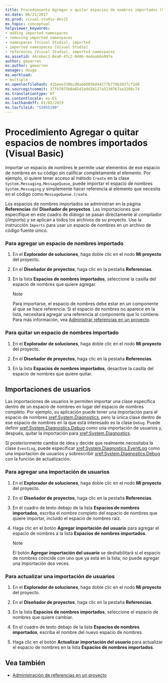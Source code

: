 ```yaml
---
title: Procedimiento Agregar o quitar espacios de nombres importados (Visual Basic)
ms.date: 06/21/2017
ms.prod: visual-studio-dev15
ms.topic: conceptual
helpviewer_keywords:
- adding imported namespaces
- removing imported namespaces
- namespaces [Visual Studio], imported
- imported namespaces [Visual Studio]
- references [Visual Studio], imported namespaces
ms.assetid: 44cebec3-0ea0-47c2-8406-4edeab6a997e
author: gewarren
ms.author: gewarren
manager: douge
ms.workload:
- multiple
ms.openlocfilehash: 42beee330bcd8ab6003bd44277b77063937cf2d8
ms.sourcegitcommit: 37fb7075b0a65d2add3b137a5230767aa3266c74
ms.translationtype: HT
ms.contentlocale: es-ES
ms.lasthandoff: 01/02/2019
ms.locfileid: "53955190"
---
```

# <a name="how-to-add-or-remove-imported-namespaces-visual-basic"></a>Procedimiento Agregar o quitar espacios de nombres importados (Visual Basic)

Importar un espacio de nombres le permite usar elementos de ese espacio de nombres en su código sin calificar completamente el elemento. Por ejemplo, si quiere tener acceso al método `Create` en la clase `System.Messaging.MessageQueue`, puede importar el espacio de nombres `System.Messaging` y simplemente hacer referencia al elemento que necesita en el código como `MessageQueue.Create`.

 Los espacios de nombres importados se administran en la página **Referencias** del **Diseñador de proyectos**. Las importaciones que especifique en este cuadro de diálogo se pasan directamente al compilador (*/imports*) y se aplican a todos los archivos de su proyecto. Use la instrucción `Imports` para usar un espacio de nombres en un archivo de código fuente único.

### <a name="to-add-an-imported-namespace"></a>Para agregar un espacio de nombres importado

1.  En el **Explorador de soluciones**, haga doble clic en el nodo **Mi proyecto** del proyecto.

2.  En el **Diseñador de proyectos**, haga clic en la pestaña **Referencias**.

3.  En la lista **Espacios de nombres importados**, seleccione la casilla del espacio de nombres que quiere agregar.

    > [!NOTE]
    >  Para importarse, el espacio de nombres debe estar en un componente al que se hace referencia. Si el espacio de nombres no aparece en la lista, necesitará agregar una referencia al componente que lo contiene. Para más información, vea [Administrar referencias en un proyecto](managing-references-in-a-project.md).

### <a name="to-remove-an-imported-namespace"></a>Para quitar un espacio de nombres importado

1.  En el **Explorador de soluciones**, haga doble clic en el nodo **Mi proyecto** del proyecto.

2.  En el **Diseñador de proyectos**, haga clic en la pestaña **Referencias**.

3.  En la lista **Espacios de nombres importados**, desactive la casilla del espacio de nombres que quiere quitar.

## <a name="user-imports"></a>Importaciones de usuarios
 Las importaciones de usuarios le permiten importar una clase específica dentro de un espacio de nombres en lugar del espacio de nombres completo. Por ejemplo, su aplicación puede tener una importación para el espacio de nombres <xref:System.Diagnostics>, pero la única clase dentro de ese espacio de nombres en la que está interesado es la clase `Debug`. Puede definir <xref:System.Diagnostics.Debug> como una importación de usuarios y, después, quitar la importación para <xref:System.Diagnostics>.

 Si posteriormente cambia de idea y decide que realmente necesitaba la clase `EventLog`, puede especificar <xref:System.Diagnostics.EventLog> como una importación de usuarios y sobrescribir <xref:System.Diagnostics.Debug> con la función de actualización.

### <a name="to-add-a-user-import"></a>Para agregar una importación de usuarios

1.  En el **Explorador de soluciones**, haga doble clic en el nodo **Mi proyecto** del proyecto.

2.  En el **Diseñador de proyectos**, haga clic en la pestaña **Referencias**.

3.  En el cuadro de texto debajo de la lista **Espacios de nombres importados**, escriba el nombre completo del espacio de nombres que quiere importar, incluido el espacio de nombres raíz.

4.  Haga clic en el botón **Agregar importación del usuario** para agregar el espacio de nombres a la lista **Espacios de nombres importados**.

    > [!NOTE]
    > El botón **Agregar importación del usuario** se deshabilitará si el espacio de nombres coincide con uno que ya está en la lista; no puede agregar una importación dos veces.

### <a name="to-update-a-user-import"></a>Para actualizar una importación de usuarios

1.  En el **Explorador de soluciones**, haga doble clic en el nodo **Mi proyecto** del proyecto.

2.  En el **Diseñador de proyectos**, haga clic en la pestaña **Referencias**.

3.  En la lista **Espacios de nombres importados**, seleccione el espacio de nombres que quiere cambiar.

4.  En el cuadro de texto debajo de la lista **Espacios de nombres importados**, escriba el nombre del nuevo espacio de nombres.

5.  Haga clic en el botón **Actualizar importación del usuario** para actualizar el espacio de nombres en la lista **Espacios de nombres importados**.

## <a name="see-also"></a>Vea también

- [Administración de referencias en un proyecto](../ide/managing-references-in-a-project.md)